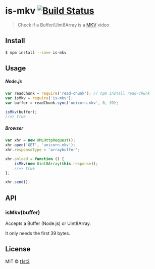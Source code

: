 # is-mkv [![Build Status](https://travis-ci.org/t1st3/is-mkv.svg?branch=master)](https://travis-ci.org/t1st3/is-mkv)

> Check if a Buffer/Uint8Array is a [MKV](https://en.wikipedia.org/wiki/Matroska) video


## Install

```sh
$ npm install --save is-mkv
```


## Usage

##### Node.js

```js
var readChunk = require('read-chunk'); // npm install read-chunk
var isMkv = require('is-mkv');
var buffer = readChunk.sync('unicorn.mkv', 0, 39);

isMkv(buffer);
//=> true
```

##### Browser

```js
var xhr = new XMLHttpRequest();
xhr.open('GET', 'unicorn.mkv');
xhr.responseType = 'arraybuffer';

xhr.onload = function () {
	isMkv(new Uint8Array(this.response));
	//=> true
};

xhr.send();
```


## API

### isMkv(buffer)

Accepts a Buffer (Node.js) or Uint8Array.

It only needs the first 39 bytes.


## License

MIT © [t1st3](http://www.tiste.org)

